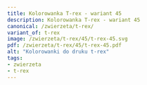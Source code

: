 ```yaml
---
title: Kolorowanka T-rex - wariant 45
description: Kolorowanka T-rex - wariant 45
canonical: /zwierzeta/t-rex/
variant_of: t-rex
image: /zwierzeta/t-rex/45/t-rex-45.svg
pdf: /zwierzeta/t-rex/45/t-rex-45.pdf
alt: "Kolorowanki do druku t-rex"
tags:
- zwierzeta
- t-rex
---
```

